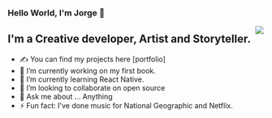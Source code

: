 ### Hello World, I'm Jorge  👋
<img align="right" src="https://res.cloudinary.com/dzepeibjw/image/upload/v1659152027/Metadata-image---alw_nrcnx6.png" />

## I'm a Creative developer, Artist and Storyteller.
- ✍ You can find my projects here [portfolio]
- 🔭 I’m currently working on my first book.
- 🌱 I’m currently learning React Native.
- 👯 I’m looking to collaborate on open source
- 💬 Ask me about ... Anything
- ⚡ Fun fact: I've done music for National Geographic and Netflix.

<!--
**jad-delgadillo/jad-delgadillo** is a ✨ _special_ ✨ repository because its `README.md` (this file) appears on your GitHub profile.

Here are some ideas to get you started:

- 🔭 I’m currently working on ...
- 🌱 I’m currently learning ...
- 👯 I’m looking to collaborate on ...
- 🤔 I’m looking for help with ...
- 💬 Ask me about ...
- 📫 How to reach me: ...
- 😄 Pronouns: ...
- ⚡ Fun fact: ...
-->
